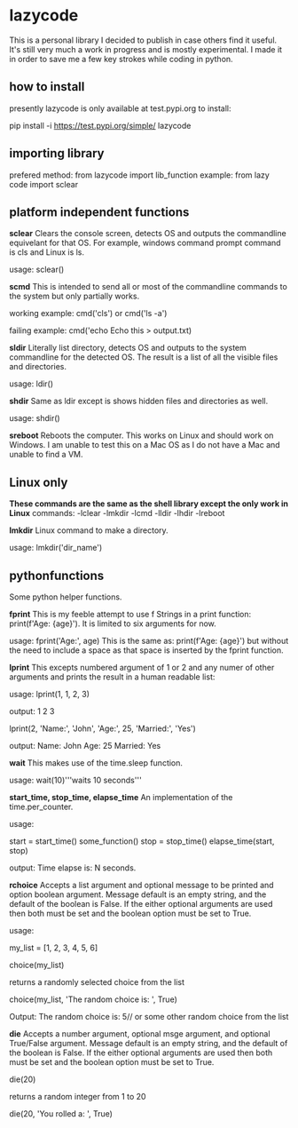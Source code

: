 # lazycode

This is a personal library I decided to publish in case others find it useful. It's still very much a work in progress and is mostly experimental. I made it in order to save me a few key strokes while coding in python.

## how to install
presently lazycode is only available at test.pypi.org to install:

pip install -i https://test.pypi.org/simple/ lazycode

## importing library

prefered method: from lazycode import lib_function
example: from lazy code import sclear

## platform independent functions

**sclear**
Clears the console screen, detects OS and outputs the commandline equivelant for that OS. For example, windows command prompt command is cls and Linux is ls.

usage:
sclear()

**scmd**
This is intended to send all or most of the commandline commands to the system but only partially works.

working example: cmd('cls') or cmd('ls -a')

failing example: cmd('echo Echo this > output.txt)

**sldir**
Literally list directory, detects OS and outputs to the system commandline for the detected OS. The result is a list of all the visible files and directories.

usage: 
ldir()

**shdir** 
Same as ldir except is shows hidden files and directories as well.

usage:
shdir()

**sreboot**
Reboots the computer. This works on Linux and should work on Windows. I am unable to test this on a Mac OS as I do not have a Mac and unable to find a VM.

## Linux only

**These commands are the same as the shell library except the only work in Linux**
commands:
-lclear
-lmkdir
-lcmd
-lldir
-lhdir
-lreboot

**lmkdir**
Linux command to make a directory.

usage: lmkdir('dir_name')

## pythonfunctions
Some python helper functions.

**fprint**
This is my feeble attempt to use f Strings in a print function: print(f'Age: {age}'). It is limited to six arguments for now.

usage:
fprint('Age:', age)
This is the same as: print(f'Age: {age}') but without the need to include a space as that space is inserted by the fprint function.

**lprint**
This excepts numbered argument of 1 or 2 and any numer of other arguments and prints the result in a human readable list:

usage:
lprint(1, 1, 2, 3)

output:
1
2
3

lprint(2, 'Name:', 'John', 'Age:', 25, 'Married:', 'Yes')

output:
Name: John
Age: 25
Married: Yes

**wait**
This makes use of the time.sleep function.

usage: wait(10)'''waits 10 seconds'''

**start_time, stop_time, elapse_time**
An implementation of the time.per_counter.

usage:

start = start_time()
some_function()
stop = stop_time()
elapse_time(start, stop)

output:
Time elapse is: N seconds.

**rchoice**
Accepts a list argument and optional message to be printed and option boolean argument. Message default is an empty string, and the default of the boolean is False. If the either optional arguments are used then both must be set and the boolean option must be set to True.

usage:

my_list = [1, 2, 3, 4, 5, 6]

choice(my_list)

returns a randomly selected choice from the list

choice(my_list, 'The random choice is: ', True)

Output:
The random choice is: 5// or some other random choice from the list

**die**
Accepts a number argument, optional msge argument, and optional True/False argument. Message default is an empty string, and the default of the boolean is False. If the either optional arguments are used then both must be set and the boolean option must be set to True.

die(20)

returns a random integer from 1 to 20

die(20, 'You rolled a: ', True)